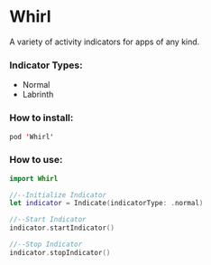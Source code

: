 # Whirl
A variety of activity indicators for apps of any kind.

### Indicator Types:
- Normal
- Labrinth

### How to install:
```swift
pod 'Whirl'
```

### How to use:
```swift
import Whirl
```

```swift
//--Initialize Indicator
let indicator = Indicate(indicatorType: .normal)

//--Start Indicator
indicator.startIndicator()

//--Stop Indicator
indicator.stopIndicator()
```
